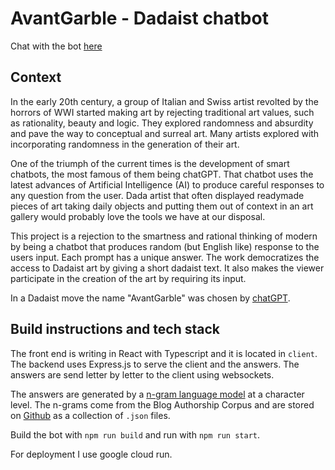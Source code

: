 # AvantGarble - Dadaist chatbot

Chat with the bot [here](https://google.com)

## Context

In the early 20th century, a group of Italian and Swiss artist revolted by the
horrors of WWI started making art by rejecting traditional art values, such as
rationality, beauty and logic. They explored randomness and absurdity and pave
the way to conceptual and surreal art. Many artists explored with incorporating
randomness in the generation of their art.

One of the triumph of the current times is the development of smart chatbots,
the most famous of them being chatGPT. That chatbot uses the latest advances of
Artificial Intelligence (AI) to produce careful responses to any question from
the user. Dada artist that often displayed readymade pieces of art taking daily
objects and putting them out of context in an art gallery would probably love
the tools we have at our disposal.

This project is a rejection to the smartness and rational thinking of modern by
being a chatbot that produces random (but English like) response to the users
input. Each prompt has a unique answer. The work democratizes the access to
Dadaist art by giving a short dadaist text. It also makes the viewer participate
in the creation of the art by requiring its input.

In a Dadaist move the name "AvantGarble" was chosen by
[chatGPT](https://chat.openai.com/share/8cdf05a2-d521-4404-b2d4-6e4af7cd4434).

## Build instructions and tech stack

The front end is writing in React with Typescript and it is located in `client`.
The backend uses Express.js to serve the client and the answers. The answers are
send letter by letter to the client using websockets.

The answers are generated by a [n-gram language model](https://en.wikipedia.org/wiki/Word_n-gram_language_model)
at a character level. The n-grams come from the  Blog Authorship Corpus and are stored on
[Github](https://github.com/tito21/ngrams-blogger) as a collection of `.json` files.

Build the bot with `npm run build` and run with `npm run start`.

For deployment I use google cloud run.
